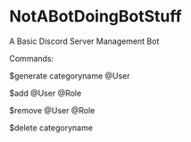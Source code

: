 # NotABotDoingBotStuff
A Basic Discord Server Management Bot

Commands:

$generate categoryname @User

$add @User @Role

$remove @User @Role

$delete categoryname
